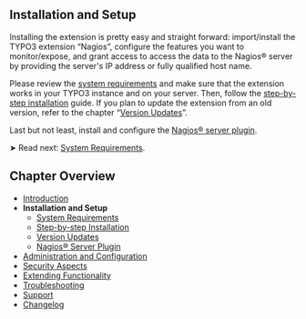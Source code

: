 ## Installation and Setup

Installing the extension is pretty easy and straight forward: import/install the TYPO3 extension “Nagios”, configure the features you want to monitor/expose, and grant access to access the data to the Nagios® server by providing the server's IP address or fully qualified host name.

Please review the [system requirements](SystemRequirements/Index.md) and make sure that the extension works in your TYPO3 instance and on your server. Then, follow the [step-by-step installation](StepByStep/Index.md) guide. If you plan to update the extension from an old version, refer to the chapter “[Version Updates](VersionUpdates/Index.md)”.

Last but not least, install and configure the [Nagios® server plugin](NagiosServerPlugin/Index.md).

➤ Read next: [System Requirements](SystemRequirements/Index.md).

## Chapter Overview

- [Introduction](../Introduction/Index.md)
- **Installation and Setup**
  - [System Requirements](SystemRequirements/Index.md)
  - [Step-by-step Installation](StepByStep/Index.md)
  - [Version Updates](VersionUpdates/Index.md)
  - [Nagios® Server Plugin](NagiosServerPlugin/Index.md)
- [Administration and Configuration](../AdministrationAndConfiguration/Index.md)
- [Security Aspects](../SecurityAspects/Index.md)
- [Extending Functionality](../ExtendingFunctionality/Index.md)
- [Troubleshooting](../Troubleshooting/Index.md)
- [Support](../Support/Index.md)
- [Changelog](../Changelog/Index.md)
